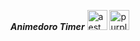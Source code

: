 ***Animedoro Timer*** <a href="https://emoji.gg/emoji/6959-aesthetic-moondrk"><img src="https://cdn3.emoji.gg/emojis/6959-aesthetic-moondrk.png" width="32px" height="32px" alt="aesthetic_moondrk"></a> <a href="https://emoji.gg/emoji/56129-purple-girl-10"><img src="https://cdn3.emoji.gg/emojis/56129-purple-girl-10.png" width="32px" height="32px" alt="purple_girl_10"></a>